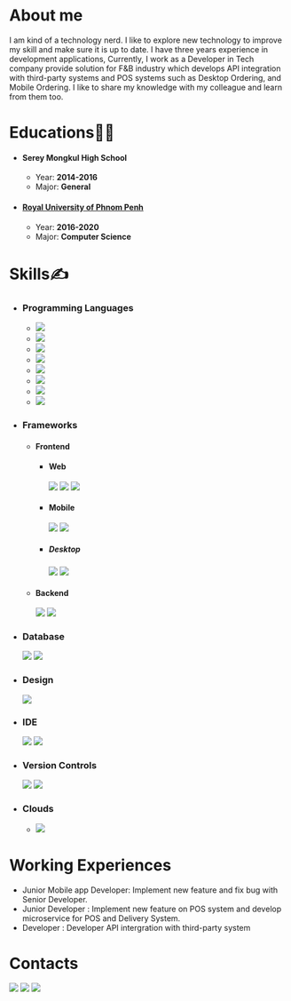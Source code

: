 # About me
I am kind of a technology nerd. I like to explore new technology to improve my skill and make sure it is up to date. I have three years experience in development applications, Currently, I work as a Developer in Tech company provide solution for F&B industry which develops API integration with third-party systems and POS systems such as Desktop Ordering, and Mobile Ordering. I like to share my knowledge with my colleague and learn from them too.

# Educations👨‍🎓

- #### Serey Mongkul High School

  - Year: <b>2014-2016</b>
  - Major: <b>General</b>
- #### [Royal University of Phnom Penh](http://www.rupp.edu.kh)

  - Year: <b>2016-2020</b>
  - Major: <b>Computer Science</b>

# Skills✍

- ### Programming Languages
  - <img src='https://img.shields.io/badge/JavaScript-F7DF1E?style=flat&logo=javascript&logoColor=black'/>
  - <img src='https://img.shields.io/badge/Dart-0175C2?style=flat&logo=dart&logoColor=white'/>
  - <img src='https://img.shields.io/badge/Kotlin-0095D5?&style=flat&logo=kotlin&logoColor=white'/>
  - <img src='https://img.shields.io/badge/Java-ED8B00?style=flat&logo=java&logoColor=white'/>
  - <img src='https://img.shields.io/badge/C%23-239120?style=flat&logo=c-sharp&logoColor=white'/>
  - <img src='https://img.shields.io/badge/CSS3-1572B6?style=flat&logo=css3&logoColor=white'/>
  - <img src='https://img.shields.io/badge/HTML-239120?style=flat&logo=html5&logoColor=white'/>
  - <img src='https://img.shields.io/badge/TypeScript-007ACC?style=flat&logo=typescript&logoColor=white'/>

- ### Frameworks
  - #### Frontend
    - #### Web
       <img src='https://img.shields.io/badge/Angular-DD0031?style=flat&logo=angular&logoColor=white'/>
       <img src='https://img.shields.io/badge/-ReactJs-61DAFB?logo=react&logoColor=white&style=flat'/>
       <img src='https://img.shields.io/badge/Tailwind_CSS-38B2AC?style=flat&logo=tailwind-css&logoColor=white'/>
    - #### Mobile
       <img src='https://img.shields.io/badge/Flutter-02569B?style=flat&logo=flutter&logoColor=white'/>
       <img src='https://img.shields.io/static/v1?label=Composer&message=Kotlin#&color=white&style=flat'/>
    - ##### Desktop
       <img src='https://img.shields.io/static/v1?label=WPF&message=XAML&color=white&style=flat'/>
       <img src='https://img.shields.io/static/v1?label=Window Form&message=CShap#&color=white&style=flat'/>
  - #### Backend
     <img src='https://img.shields.io/badge/.NET-5C2D91?style=flat&logo=.net&logoColor=white'/>
     <img src='https://img.shields.io/badge/Express.js-404D59?style=flat'/>
- ### Database
   <img src='https://img.shields.io/badge/MongoDB-4EA94B?style=flat&logo=mongodb&logoColor=white'/>
   <img src='https://img.shields.io/badge/Microsoft%20SQL%20Server-CC2927?style=flat'/>
- ### Design
   <img src='https://img.shields.io/badge/Adobe%20XD-470137?style=flat&logo=Adobe%20XD&logoColor=#FF61F6'/>
  
- ### IDE
   <img src='https://img.shields.io/badge/Visual_Studio_Code-0078D4?style=flat&logo=visual%20studio%20code&logoColor=whit'/>
   <img src='https://img.shields.io/badge/Visual_Studio-5C2D91?style=flat&logo=visual%20studio&logoColor=white'/>
- ### Version Controls
   <img src='https://img.shields.io/badge/GIT-E44C30?style=flat&logo=git&logoColor=white'/>
   <img src='https://img.shields.io/badge/Azure_DevOps-0078D7?style=flat&logo=azure-devops&logoColor=white'/>
- ### Clouds
  - <img src='https://img.shields.io/badge/Microsoft_Azure-0089D6?style=flat&logo=microsoft-azure&logoColor=white'/>

# Working Experiences
  - Junior Mobile app Developer: Implement new feature and fix bug with Senior Developer.
  - Junior Developer : Implement new feature on POS system and develop microservice for POS and Delivery System.
  - Developer : Developer API intergration with third-party system
# Contacts
  
  [<img src='https://img.shields.io/badge/Telegram-2CA5E0?style=flat&logo=telegram&logoColor=white'/>](https://t.me/saosophanna)
  [<img src='https://img.shields.io/badge/linkedin-%230077B5.svg?style=flat&logo=linkedin&logoColor=white'/>](https://www.linkedin.com/in/sophanna-sao-915949203)
  [<img src='https://img.shields.io/badge/Facebook-%231877F2.svg?style=flat&logo=Facebook&logoColor=white'/>](https://www.facebook.com/sao.sophannaa)
  
  


